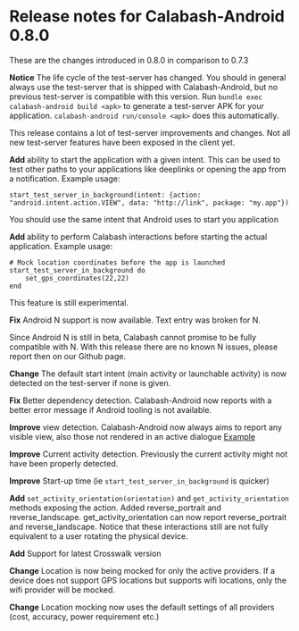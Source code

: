 # Release notes for Calabash-Android 0.8.0

These are the changes introduced in 0.8.0 in comparison to 0.7.3

**Notice** The life cycle of the test-server has changed. You should in general always use the test-server that is shipped with Calabash-Android, but no previous test-server is compatible with this version. Run `bundle exec calabash-android build <apk>` to generate a test-server APK for your application. `calabash-android run/console <apk>` does this automatically.

This release contains a lot of test-server improvements and changes. Not all new test-server features have been exposed in the client yet.

**Add** ability to start the application with a given intent. This can be used to test other paths to your applications like deeplinks or opening the app from a notification. Example usage:

```
start_test_server_in_background(intent: {action: "android.intent.action.VIEW", data: "http://link", package: "my.app"})
```

You should use the same intent that Android uses to start you application

**Add** ability to perform Calabash interactions before starting the actual application. Example usage:

```
# Mock location coordinates before the app is launched
start_test_server_in_background do
	set_gps_coordinates(22,22)
end
```

This feature is still experimental.
 
**Fix** Android N support is now available. Text entry was broken for N.

Since Android N is still in beta, Calabash cannot promise to be fully compatible with N. With this release there are no known N issues, please report then on our Github page.

**Change** The default start intent (main activity or launchable activity) is now detected on the test-server if none is given.

**Fix** Better dependency detection. Calabash-Android now reports with a better error message if Android tooling is not available.

**Improve** view detection. Calabash-Android now always aims to report any visible view, also those not rendered in an active dialogue [Example](https://github.com/calabash/calabash-android/blob/25c382c0f7ac2357c9db5192750cb977c4dafe3d/ruby-gem/api/features/querying.feature#L36)

**Improve** Current activity detection. Previously the current activity might not have been properly detected.

**Improve** Start-up time (ie `start_test_server_in_background` is quicker)

**Add** `set_activity_orientation(orientation)` and `get_activity_orientation` methods exposing the action. Added reverse_portrait and reverse_landscape. get_activity_orientation can now report reverse_portrait and reverse_landscape. Notice that these interactions still are not fully equivalent to a user rotating the physical device.

**Add** Support for latest Crosswalk version

**Change** Location is now being mocked for only the active providers. If a device does not support GPS locations but supports wifi locations, only the wifi provider will be mocked.

**Change** Location mocking now uses the default settings of all providers (cost, accuracy, power requirement etc.)
